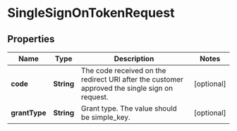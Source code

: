 
# SingleSignOnTokenRequest

## Properties
Name | Type | Description | Notes
------------ | ------------- | ------------- | -------------
**code** | **String** | The code received on the redirect URI after the customer approved the single sign on request. |  [optional]
**grantType** | **String** | Grant type.  The value should be simple_key. |  [optional]



